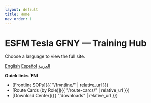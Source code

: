```yaml
---
layout: default
title: Home
nav_order: 1
---
```


# ESFM Tesla GFNY — Training Hub

Choose a language to view the full site.

<div class=""mb-6"">
  <a class=""btn btn-primary"" href=""{{ "/" | relative_url }}"">English</a>
  <a class=""btn"" href=""{{ "/es/" | relative_url }}"">Español</a>
  <a class=""btn"" href=""{{ "/ar/" | relative_url }}"">العربية</a>
</div>

**Quick links (EN)**
- [Frontline SOPs]({{ "/frontline/" | relative_url }})
- [Route Cards (by Role)]({{ "/route-cards/" | relative_url }})
- [Download Center]({{ "/downloads" | relative_url }})